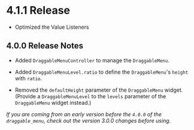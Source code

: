 # 4.1.1 Release

- Optimized the Value Listeners

## 4.0.0 Release Notes

- Added `DraggableMenuController` to manage the `DraggableMenu`.

- Added `DraggableMenuLevel.ratio` to define the `DraggableMenu`'s `height` with `ratio`.

- Removed the `defaultHeight` parameter of the `DraggableMenu` widget. (Provide a `DraggableMenuLevel` to the `levels` parameter of the `DraggableMenu` widget instead.)

*If you are coming from an early version before the `4.0.0` of the `draggable_menu`, check out the version 3.0.0 changes before using.*